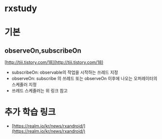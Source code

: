 # rxstudy
# 기본
## observeOn,subscribeOn
[http://tiii.tistory.com/18](http://tiii.tistory.com/18)
- subscribeOn: observable의 작업을 시작하는 쓰레드 지정
- observeOn: subscribe 의 쓰레드 또는 observeOn 이후에 나오는 오퍼레이터의 스케줄러 지정
- 쓰레드 스케줄러는 위 링크 참고


# 추가 학습 링크
- [https://realm.io/kr/news/rxandroid/](https://realm.io/kr/news/rxandroid/)
